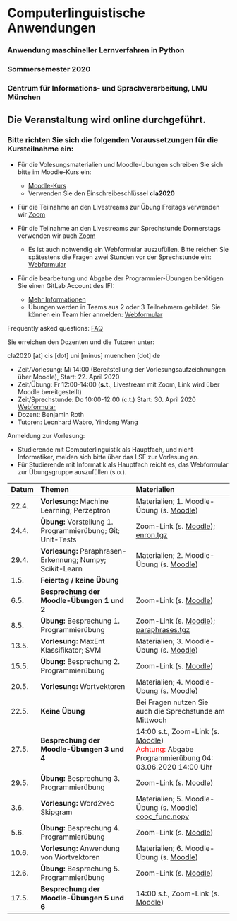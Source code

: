 # Computerlinguistische Anwendungen
### Anwendung maschineller Lernverfahren in Python
### Sommersemester 2020
### Centrum für Informations- und Sprachverarbeitung, LMU München

## Die Veranstaltung wird online durchgeführt.
### Bitte richten Sie sich die folgenden Voraussetzungen für die Kursteilnahme ein:
- Für die Volesungsmaterialien und Moodle-Übungen schreiben Sie sich bitte im Moodle-Kurs ein:
  - [Moodle-Kurs](https://moodle.lmu.de/course/view.php?id=7756)
  - Verwenden Sie den Einschreibeschlüssel **cla2020**
- Für die Teilnahme an den Livestreams zur Übung Freitags verwenden wir [Zoom](https://lmu-munich.zoom.us/)
- Für die Teilnahme an den Livestreams zur Sprechstunde Donnerstags verwenden wir auch [Zoom](https://lmu-munich.zoom.us/)
  - Es ist auch notwendig ein Webformular auszufüllen. Bitte reichen Sie spätestens die Fragen zwei Stunden vor der Sprechstunde ein: [Webformular](https://docs.google.com/forms/d/e/1FAIpQLScPGLfEU67chJU8Koazov6GT2ZF95lPKKa72ggII0_ripC0mQ/viewform?usp=sf_link)
  

- Für die bearbeitung und Abgabe der Programmier-Übungen benötigen Sie einen GitLab Account des IFI: 
  - [Mehr Informationen](https://www.rz.ifi.lmu.de/infos/gitlab_de.html)
  - Übungen werden in Teams aus 2 oder 3 Teilnehmern gebildet. Sie können ein Team hier anmelden: [Webformular](https://docs.google.com/forms/d/e/1FAIpQLSeruhcBY-yY3ixE2NKpUlrVG17RLpkv8UvQVhXdgTgo3ET4ww/viewform?usp=sf_link)

Frequently asked questions: [FAQ](faq.md)

Sie erreichen den Dozenten und die Tutoren unter:

cla2020 [at] cis [dot] uni [minus] muenchen [dot] de

 - Zeit/Vorlesung: Mi 14:00 (Bereitstellung der Vorlesungsaufzeichnungen über Moodle), Start: 22. April 2020
 - Zeit/Übung: Fr 12:00-14:00 (**s.t.**, Livestream mit Zoom, Link wird über Moodle bereitgestellt)
 - Zeit/Sprechstunde: Do 10:00-12:00 (c.t.) Start: 30. April 2020 [Webformular](https://forms.gle/ppm49QruFsmFGJBx5)
 - Dozent: Benjamin Roth
 - Tutoren: Leonhard Wabro, Yindong Wang 

 Anmeldung zur Vorlesung:
 - Studierende mit Computerlinguistik als Hauptfach, und nicht-Informatiker, melden sich bitte über das LSF zur Vorlesung an.
 - Für Studierende mit Informatik als Hauptfach reicht es, das Webformular zur Übungsgruppe auszufüllen (s.o.).
 
| Datum | Themen | Materialien |
|-----------------------------|:--------------------------------|:-------------------------------------------------------------------|
22.4. | **Vorlesung:** Machine Learning; Perzeptron | Materialien; 1. Moodle-Übung (s. [Moodle](https://moodle.lmu.de/course/view.php?id=7756)) |
24.4. | **Übung:** Vorstellung 1. Programmierübung; Git; Unit-Tests | Zoom-Link (s. [Moodle](https://moodle.lmu.de/course/view.php?id=7756)); [enron.tgz](http://www.cis.uni-muenchen.de/~beroth/cla/enron.tgz) |
29.4. | **Vorlesung:** Paraphrasen-Erkennung; Numpy; Scikit-Learn | Materialien; 2. Moodle-Übung (s. [Moodle](https://moodle.lmu.de/course/view.php?id=7756)) |
1.5. | **Feiertag / keine Übung** |  |
6.5. | **Besprechung der Moodle-Übungen 1 und 2** | Zoom-Link (s. [Moodle](https://moodle.lmu.de/course/view.php?id=7756)) |
8.5. | **Übung:** Besprechung 1. Programmierübung | Zoom-Link (s. [Moodle](https://moodle.lmu.de/course/view.php?id=7756)); [paraphrases.tgz](http://www.cis.uni-muenchen.de/~beroth/cla/paraphrases.tgz)  |
13.5. | **Vorlesung:** MaxEnt Klassifikator; SVM | Materialien; 3. Moodle-Übung (s. [Moodle](https://moodle.lmu.de/course/view.php?id=7756)) |
15.5. | **Übung:** Besprechung 2. Programmierübung | Zoom-Link (s. [Moodle](https://moodle.lmu.de/course/view.php?id=7756))  |
20.5. | **Vorlesung:** Wortvektoren | Materialien; 4. Moodle-Übung (s. [Moodle](https://moodle.lmu.de/course/view.php?id=7756)) |
22.5. | **Keine Übung** | Bei Fragen nutzen Sie auch die Sprechstunde am Mittwoch |
27.5. | **Besprechung der Moodle-Übungen 3 und 4** | 14:00 s.t., Zoom-Link (s. [Moodle](https://moodle.lmu.de/course/view.php?id=7756)) <br/><span style="color:red;">Achtung:</span> Abgabe Programmierübung 04: 03.06.2020 14:00 Uhr |
29.5. | **Übung:** Besprechung 3. Programmierübung | Zoom-Link (s. [Moodle](https://moodle.lmu.de/course/view.php?id=7756))  |
3.6. | **Vorlesung:** Word2vec Skipgram | Materialien; 5. Moodle-Übung (s. [Moodle](https://moodle.lmu.de/course/view.php?id=7756)) <br/> [cooc_func.nopy](cooc_func.nopy) |
5.6. | **Übung:** Besprechung 4. Programmierübung | Zoom-Link (s. [Moodle](https://moodle.lmu.de/course/view.php?id=7756))  |
10.6. | **Vorlesung:** Anwendung von Wortvektoren | Materialien; 6. Moodle-Übung (s. [Moodle](https://moodle.lmu.de/course/view.php?id=7756)) |
12.6. | **Übung:** Besprechung 5. Programmierübung | Zoom-Link (s. [Moodle](https://moodle.lmu.de/course/view.php?id=7756))  |
17.5. | **Besprechung der Moodle-Übungen 5 und 6** | 14:00 s.t., Zoom-Link (s. [Moodle](https://moodle.lmu.de/course/view.php?id=7756)) 

